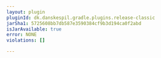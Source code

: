 ```yaml
---
layout: plugin
pluginId: dk.danskespil.gradle.plugins.release-classic
jarSha1: 5725608bb7db587e3590384cf9b3d194ca0f2abd
isJarAvailable: true
error: NONE
violations: []

---
```

